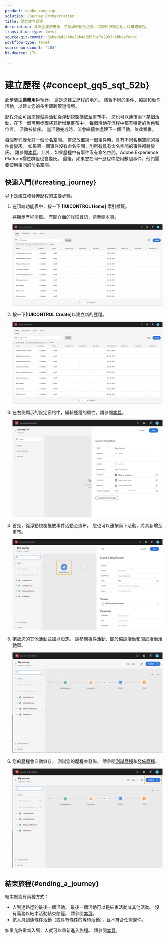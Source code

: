 ```yaml
---
product: adobe campaign
solution: Journey Orchestration
title: 關於建立歷程
description: 身為企業使用者，了解如何結合活動、協調和行銷活動，以構建歷程。
translation-type: tm+mt
source-git-commit: 6ebedad2cb8e78b4dd953bc7a2993cebbeefabcc
workflow-type: tm+mt
source-wordcount: '404'
ht-degree: 17%

---
```



# 建立歷程 {#concept_gq5_sqt_52b}

此步驟由&#x200B;**業務用戶**&#x200B;執行。 這是您建立歷程的地方。 結合不同的事件、協調和動作活動，以建立您的多步驟跨管道情境。

歷程介面可讓您輕鬆將活動從浮動視窗拖放至畫布中。 您也可以連按兩下某個活動，在下一個可用步驟將其新增至畫布中。 每個活動在流程中都有特定的角色和位置。 活動被排序。 當活動完成時，流會繼續並處理下一個活動，依此類推。

每個歷程僅允許一個命名空間。 當您放置第一個事件時，具有不同名稱空間的事件會變灰。 如果第一個事件沒有命名空間，則所有具有命名空間的事件都將變灰。 請參閱[本頁](../event/selecting-the-namespace.md)。此外，如果歷程中有事件沒有命名空間，Adobe Experience Platform欄位群組也會變灰。 最後，如果您在同一歷程中使用數個事件，他們需要使用相同的命名空間。

## 快速入門{#creating_journey}

以下是建立和發佈歷程的主要步驟。

1. 在頂端功能表中，按一下 **[!UICONTROL Home]** 索引標籤。

   將顯示歷程清單。 有關介面的詳細資訊，請參閱[本頁](../building-journeys/using-the-journey-designer.md)。

   ![](../assets/journey30.png)

1. 按一下&#x200B;**[!UICONTROL Create]**&#x200B;以建立新的歷程。

   ![](../assets/journey31.png)

1. 在右側顯示的設定窗格中，編輯歷程的屬性。請參閱[本頁](../building-journeys/changing-properties.md)。

   ![](../assets/journey32.png)

1. 首先，從浮動視窗拖放事件活動至畫布。 您也可以連按兩下活動，將其新增至畫布。

   ![](../assets/journey33.png)

1. 拖放您的其他活動並加以設定。 請參閱[事件活動](../building-journeys/event-activities.md)、[關於協調活動](../building-journeys/about-orchestration-activities.md)和[關於活動活動](../building-journeys/about-action-activities.md)頁。

   ![](../assets/journey34.png)

1. 您的歷程會自動儲存。 測試您的歷程並發佈。 請參閱[測試歷程](../building-journeys/testing-the-journey.md)和[發佈歷程](../building-journeys/publishing-the-journey.md)。

   ![](../assets/journey36.png)

## 結束旅程{#ending_a_journey}

結束旅程有兩種方式：

* 人到達路徑的最後一個活動。 最後一個活動可以是結束活動或其他活動。 沒有義務以結束活動結束路徑。 請參閱[本頁](../building-journeys/end-activity.md)。
* 該人員到達條件活動（或具有條件的等待活動），且不符合任何條件。

如果允許重新入場，人就可以重新進入旅程。 請參閱[本頁](../building-journeys/changing-properties.md)。
